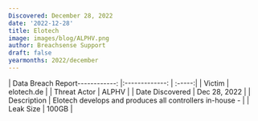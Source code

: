 ```yaml
---
Discovered: December 28, 2022
date: '2022-12-28'
title: Elotech
image: images/blog/ALPHV.png
author: Breachsense Support
draft: false
yearmonths: 2022/december
---
```


| Data Breach Report------------:     |:-------------:    | :-----:|
| Victim      | elotech.de      | 
| Threat Actor      | ALPHV      | 
| Date Discovered      | Dec 28, 2022      | 
| Description      | Elotech develops and produces all controllers in-house -       | 
| Leak Size      | 100GB      | 

